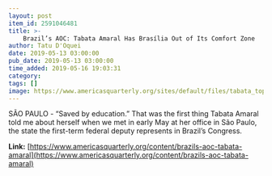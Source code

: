 ```yaml
---
layout: post
item_id: 2591046481
title: >-
    Brazil’s AOC: Tabata Amaral Has Brasília Out of Its Comfort Zone
author: Tatu D'Oquei
date: 2019-05-13 03:00:00
pub_date: 2019-05-13 03:00:00
time_added: 2019-05-16 19:03:31
category: 
tags: []
image: https://www.americasquarterly.org/sites/default/files/tabata_top4.jpg
---
```


SÃO PAULO - “Saved by education.” That was the first thing Tabata Amaral told me about herself when we met in early May at her office in São Paulo, the state the first-term federal deputy represents in Brazil’s Congress.

**Link:** [https://www.americasquarterly.org/content/brazils-aoc-tabata-amaral](https://www.americasquarterly.org/content/brazils-aoc-tabata-amaral)

